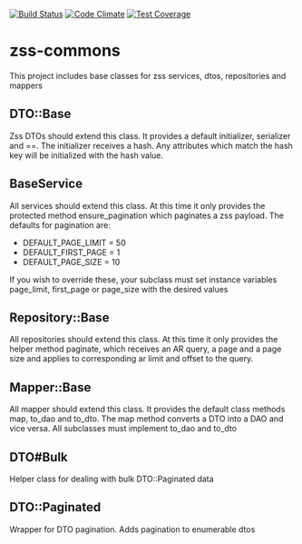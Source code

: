 [![Build Status](https://magnum.travis-ci.com/Clubjudge/zss-commons.svg?token=KD2YaMNAX2opAeocvUzy)](https://magnum.travis-ci.com/Clubjudge/zss-commons)
[![Code Climate](https://codeclimate.com/repos/54fdd5176956804d63000426/badges/12b55fda92ad2d569593/gpa.svg)](https://codeclimate.com/repos/54fdd5176956804d63000426/feed)
[![Test Coverage](https://codeclimate.com/repos/54fdd5176956804d63000426/badges/12b55fda92ad2d569593/coverage.svg)](https://codeclimate.com/repos/54fdd5176956804d63000426/feed)

# zss-commons

This project includes base classes for zss services, dtos, repositories and mappers

## DTO::Base

Zss DTOs should extend this class. It provides a default initializer, serializer and ==.
The initializer receives a hash. Any attributes which match the hash key will be initialized with the hash value.

## BaseService

All services should extend this class. At this time it only provides the protected method ensure_pagination which paginates a zss payload.
The defaults for pagination are:
* DEFAULT_PAGE_LIMIT = 50
* DEFAULT_FIRST_PAGE = 1
* DEFAULT_PAGE_SIZE = 10

If you wish to override these, your subclass must set instance variables page_limit, first_page or page_size with the desired values

## Repository::Base

All repositories should extend this class. At this time it only provides the helper method paginate, which receives an AR query, a page and a page size and applies to corresponding ar limit and offset to the query.

## Mapper::Base

All mapper should extend this class. It provides the default class methods map, to_dao and to_dto. The map method converts a DTO into a DAO and vice versa. All subclasses must implement to_dao and to_dto

## DTO#Bulk

Helper class for dealing with bulk DTO::Paginated data

## DTO::Paginated

Wrapper for DTO pagination. Adds pagination to enumerable dtos
